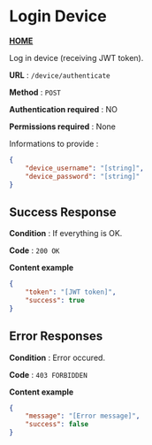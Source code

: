 # Login Device
**[HOME](../README.md)**

Log in device (receiving JWT token).

**URL** : `/device/authenticate`

**Method** : `POST`

**Authentication required** : NO

**Permissions required** : None


Informations to provide :

```json
{
    "device_username": "[string]",
    "device_password": "[string]"
}
```

## Success Response

**Condition** : If everything is OK.

**Code** : `200 OK`

**Content example**

```json
{
    "token": "[JWT token]",
    "success": true
}
```

## Error Responses

**Condition** : Error occured.

**Code** : `403 FORBIDDEN`

**Content example**

```json
{
    "message": "[Error message]",
    "success": false
}
```